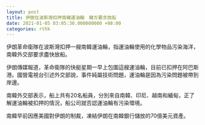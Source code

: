 ```yaml
---
layout: post
title: 伊朗在波斯灣扣押南韓運油輪　韓方要求放船
date: 2021-01-05 03:05:30.000000000 +08:00
categories: rthk
---
```


伊朗革命衛隊在波斯灣扣押一艘南韓運油輪，指運油輪使用的化學物品污染海洋，南韓外交部要求盡快放船。

伊朗傳媒報道，革命衛隊的快艇星期一早上包圍這艘運油輪，目前已扣押在阿巴斯港。國營電視台引述外交部說，事件純屬技術問題，運油輪是因為污染問題被帶到岸邊。

南韓外交部表示，船上共有20名船員，分別來自南韓、印尼、越南和緬甸，正了解運油輪被扣押的情況，船公司就否認運油輪有污染環境。

南韓早前因應美國對伊朗的制裁，凍結伊朗在南韓銀行儲放的70億美元資產。
